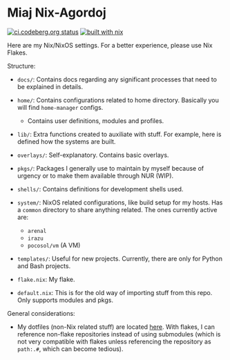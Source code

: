 # Miaj Nix-Agordoj 

[![ci.codeberg.org status](https://ci.codeberg.org/api/badges/wolfangaukang/nix-agordoj/status.svg)](https://ci.codeberg.org/wolfangaukang/nix-agordoj/)
[![built with nix](https://builtwithnix.org/badge.svg)](https://builtwithnix.org)

Here are my Nix/NixOS settings. For a better experience, please use Nix Flakes.

Structure:
- `docs/`: Contains docs regarding any significant processes that need to be explained in details.
- `home/`: Contains configurations related to home directory. Basically you will find `home-manager` configs.
  - Contains user definitions, modules and profiles.

- `lib/`: Extra functions created to auxiliate with stuff. For example, here is defined how the systems are built.
- `overlays/`: Self-explanatory. Contains basic overlays. 
- `pkgs/`: Packages I generally use to maintain by myself because of urgency or to make them available through NUR (WIP).
- `shells/`: Contains definitions for development shells used.
- `system/`: NixOS related configurations, like build setup for my hosts. Has a `common` directory to share anything related. The ones currently active are:
  - `arenal`
  - `irazu`
  - `pocosol/vm` (A VM)
- `templates/`: Useful for new projects. Currently, there are only for Python and Bash projects.
- `flake.nix`: My flake.
- `default.nix`: This is for the old way of importing stuff from this repo. Only supports modules and pkgs.

General considerations:
- My dotfiles (non-Nix related stuff) are located [here](https://codeberg.org/wolfangaukang/dotfiles). With flakes, I can reference non-flake repositories instead of using submodules (which is not very compatible with flakes unless referencing the repository as `path:.#`, which can become tedious).
